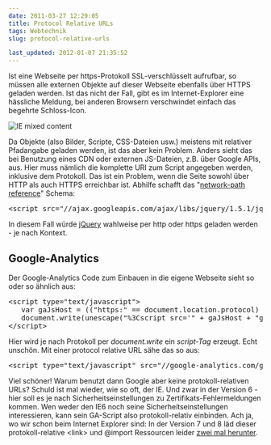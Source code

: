 ```yaml
---
date: 2011-03-27 12:29:05
title: Protocol Relative URLs
tags: Webtechnik
slug: protocol-relative-urls

last_updated: 2012-01-07 21:35:52
---
```


Ist eine Webseite per https-Protokoll SSL-verschlüsselt aufrufbar, so müssen alle externen Objekte auf dieser Webseite ebenfalls über HTTPS geladen werden. Ist das nicht der Fall, gibt es im Internet-Explorer eine hässliche Meldung, bei anderen Browsern verschwindet einfach das begehrte Schloss-Icon.

![IE mixed content](images/2011/iesux.png)

Da Objekte (also Bilder, Scripte, CSS-Dateien usw.) meistens mit relativer Pfadangabe geladen werden, ist das aber kein Problem. Anders sieht das bei Benutzung eines CDN oder externen JS-Dateien, z.B. über Google APIs, aus. Hier muss nämlich die komplette URI zum Script angegeben werden, inklusive dem Protokoll. Das ist ein Problem, wenn die Seite sowohl über HTTP als auch HTTPS erreichbar ist. Abhilfe schafft das "<a href="http://tools.ietf.org/html/rfc3986#section-4.2">network-path reference</a>" Schema:
<pre>&lt;script src="//ajax.googleapis.com/ajax/libs/jquery/1.5.1/jquery.min.js"&gt;&lt;/script&gt;</pre>
In diesem Fall würde <a href="http://jquery.com/">jQuery</a> wahlweise per http oder https geladen werden - je nach Kontext.
<h2>Google-Analytics</h2>
Der Google-Analytics Code zum Einbauen in die eigene Webseite sieht so oder so ähnlich aus:
<pre>&lt;script type="text/javascript"&gt;
   var gaJsHost = (("https:" == document.location.protocol) ? "https://ssl." : "http://www.");
   document.write(unescape("%3Cscript src='" + gaJsHost + "google-analytics.com/ga.js' type='text/javascript'%3E%3C/script%3E"));
&lt;/script&gt;</pre>

Hier wird je nach Protokoll per <em>document.write</em> ein <em>script-Tag</em> erzeugt. Echt unschön. Mit einer protocol relative URL sähe das so aus:

<pre>&lt;script type="text/javascript" src="//google-analytics.com/ga.js"&gt;&lt;/script&gt;</pre>

Viel schöner! Warum benutzt dann Google aber keine protokoll-relativen URLs? Schuld ist mal wieder, wie so oft, der IE. Und zwar in der Version 6 - hier soll es je nach Sicherheitseinstellungen zu Zertifikats-Fehlermeldungen kommen. Wen weder den IE6 noch seine Sicherheitseinstellungen interessieren, kann sein GA-Script also protokoll-relativ einbinden. Ach ja, wo wir schon beim Internet Explorer sind: In der Version 7 und 8 läd dieser protokoll-relative &lt;link&gt; und @import Ressourcen leider <a href="http://www.stevesouders.com/blog/2010/02/10/5a-missing-schema-double-download/">zwei mal herunter</a>.